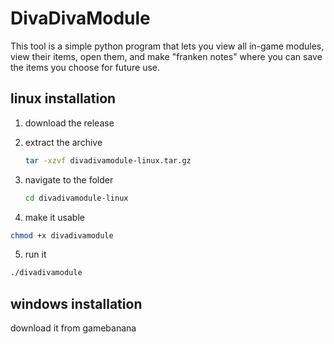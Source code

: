 # DivaDivaModule
This tool is a simple python program that lets you view all in-game modules, view their items, open them, and make "franken notes" where you can save the items you choose for future use. 

## linux installation

1. download the release

2. extract the archive

     ```bash
     tar -xzvf divadivamodule-linux.tar.gz
     ```

3. navigate to the folder

   ```bash
   cd divadivamodule-linux
   ```
   
4. make it usable

```bash
chmod +x divadivamodule
```

5. run it

```bash
./divadivamodule
```

## windows installation
download it from gamebanana
